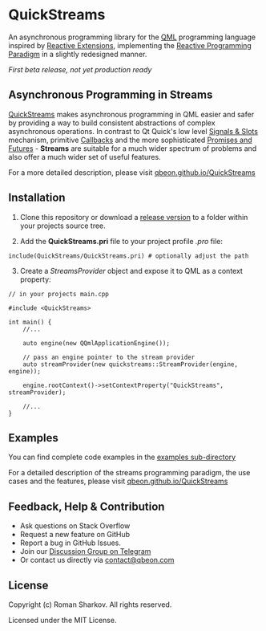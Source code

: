 # QuickStreams
An asynchronous programming library for the [QML](https://en.wikipedia.org/wiki/QML) programming language
inspired by [Reactive Extensions](http://reactivex.io/),
implementing the [Reactive Programming Paradigm](https://en.wikipedia.org/wiki/Reactive_programming)
in a slightly redesigned manner.

*First beta release, not yet production ready*

## Asynchronous Programming in Streams

[QuickStreams](https://qbeon.github.io/QuickStreams/) makes asynchronous programming in QML easier and safer by providing a way
to build consistent abstractions of complex asynchronous operations.
In contrast to Qt Quick's low level [Signals & Slots](http://doc.qt.io/qt-5/signalsandslots.html) mechanism,
primitive [Callbacks](https://en.wikipedia.org/wiki/Callback_(computer_programming))
and the more sophisticated [Promises and Futures](https://en.wikipedia.org/wiki/Futures_and_promises) -
**Streams** are suitable for a much wider spectrum of problems and also offer a much wider set of useful features.

For a more detailed description, please visit [qbeon.github.io/QuickStreams](https://qbeon.github.io/QuickStreams/)

## Installation

1. Clone this repository or download a [release version](https://github.com/qbeon/QuickStreams/releases)
to a folder within your projects source tree.

2. Add the **QuickStreams.pri** file to your project profile *.pro* file:
```
include(QuickStreams/QuickStreams.pri) # optionally adjust the path
```

3. Create a *StreamsProvider* object and expose it to QML as a context property:
```
// in your projects main.cpp

#include <QuickStreams>

int main() {
	//...
	
	auto engine(new QQmlApplicationEngine());
	
	// pass an engine pointer to the stream provider
	auto streamProvider(new quickstreams::StreamProvider(engine, engine));
	
	engine.rootContext()->setContextProperty("QuickStreams", streamProvider);
	
	//...
}
```

## Examples

You can find complete code examples in the
[examples sub-directory](https://github.com/qbeon/QuickStreams/tree/master/examples/file_upload)

For a detailed description of the streams programming paradigm, the use cases and the features, please visit
[qbeon.github.io/QuickStreams](https://qbeon.github.io/QuickStreams/)

## Feedback, Help & Contribution

* Ask questions on Stack Overflow
* Request a new feature on GitHub
* Report a bug in GitHub Issues.
* Join our [Discussion Group on Telegram](https://t.me/qt_chat)
* Or contact us directly via contact@qbeon.com

## License

Copyright (c) Roman Sharkov. All rights reserved.

Licensed under the MIT License.
